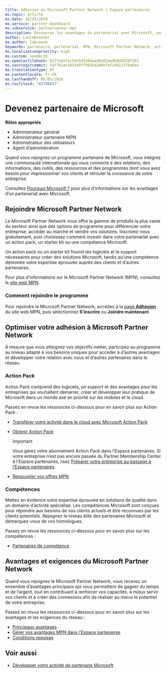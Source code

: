 ```yaml
---
title: Adhésion au Microsoft Partner Network | Espace partenaires
ms.topic: article
ms.date: 10/25/2019
ms.service: partner-dashboard
ms.subservice: partnercenter-mpn
description: Découvrez les avantages du partenariat avec Microsoft, notamment Microsoft Action Pack, les compétences et les options de programme permettant de faire la différence, de commercialiser vos solutions et de les vendre.
author: LauraBrenner
ms.author: labrenne
keywords: partenaire, partenariat, MPN, Microsoft Partner Network, action pack, MAPS, abonnement action pack, avantages, avantages MPN, adhésion, silver, gold, compétences
ms.localizationpriority: high
ms.custom: seodec18
ms.openlocfilehash: 617fa9afac5dcb43304aad63d2aa9b9d4928f293
ms.sourcegitcommit: faf7b1ac1653497f963b428bbfafcd821378adaa
ms.translationtype: HT
ms.contentlocale: fr-FR
ms.lasthandoff: 05/05/2020
ms.locfileid: "82798837"
---
```

# <a name="partner-with-microsoft"></a>Devenez partenaire de Microsoft

**Rôles appropriés**
-   Administrateur général
-   Administrateur partenaire MPN
-   Administrateur des utilisateurs
-   Agent d’administration

Quand vous rejoignez un programme partenaire de Microsoft, vous intégrez une communauté internationale qui vous connecte à des relations, des informations, des outils, des ressources et des programmes dont vous avez besoin pour impressionner vos clients et stimuler la croissance de votre entreprise.

Consultez [Pourquoi Microsoft ?](https://partner.microsoft.com/business-opportunities/why-microsoft) pour plus d’informations sur les avantages d’un partenariat avec Microsoft. 

## <a name="join-the-microsoft-partner-network"></a>Rejoindre Microsoft Partner Network

<!-- 12/5/18 The content below was copied and pasted directly from the Membership page of the MPN site (https://partner.microsoft.com/membership)-->

Le Microsoft Partner Network vous offre la gamme de produits la plus vaste du secteur ainsi que des options de programme pour différencier votre entreprise, accéder au marché et vendre vos solutions. Inscrivez-vous gratuitement, puis choisissez comment investir dans votre partenariat avec un action pack, un starter kit ou une compétence Microsoft.

Un action pack ou un starter kit fournit les logiciels et le support nécessaires pour créer des solutions Microsoft, tandis qu’une compétence démontre votre expertise éprouvée auprès des clients et d’autres partenaires.

Pour plus d’informations sur le Microsoft Partner Network (MPN), consultez le [site web MPN](https://partner.microsoft.com/commercial).

### <a name="how-to-join"></a>Comment rejoindre le programme

Pour rejoindre le Microsoft Partner Network, accédez à la [page **Adhésion**](https://partner.microsoft.com/membership) du site web MPN, puis sélectionnez **S’inscrire** ou **Joindre maintenant**.

## <a name="make-the-microsoft-partner-network-membership-work-for-you"></a>Optimiser votre adhésion à Microsoft Partner Network

<!-- 10/25/2019 The content below content from the Membership pages of the MPN site (https://partner.microsoft.com/membership) and additional updated content.-->

À mesure que vous atteignez vos objectifs métier, participez au programme au niveau adapté à vos besoins uniques pour accéder à d’autres avantages et développer votre relation avec nous et d’autres partenaires dans le réseau.

### <a name="action-pack"></a>Action Pack

Action Pack comprend des logiciels, un support et des avantages pour les entreprises qui souhaitent démarrer, créer et développer leur pratique de Microsoft dans un monde axé en priorité sur les mobiles et le cloud. 

Passez en revue les ressources ci-dessous pour en savoir plus sur Action Pack :

- [Transférer votre activité dans le cloud avec Microsoft Action Pack](https://partner.microsoft.com/membership/action-pack)

- [Obtenir Action Pack](mpn-get-action-pack.md)
  
    >[!IMPORTANT]
    >Vous gérez votre abonnement Action Pack dans l’Espace partenaires. Si votre entreprise n’est pas encore passée du Partner Membership Center à l’Espace partenaires, lisez [Préparer votre entreprise au passage à l’Espace partenaires](prepare-pmc-pc-migration.md).  

- [Renouveler vos offres MPN](renew-mpn-offers.md)

### <a name="competencies"></a>Compétences

Mettez en évidence votre expertise éprouvée en solutions de qualité dans un domaine d’activité spécialisé. Les compétences Microsoft sont conçues pour répondre aux besoins de vos clients actuels et être reconnues par les clients potentiels. Rejoignez le niveau élite des partenaires Microsoft et démarquez-vous de vos homologues.

Passez en revue les ressources ci-dessous pour en savoir plus sur les compétences :

- [Partenaires de compétence](https://partner.microsoft.com/membership/competencies)

## <a name="microsoft-partner-network-benefits-and-requirements"></a>Avantages et exigences du Microsoft Partner Network

Quand vous rejoignez le Microsoft Partner Network, vous recevez un ensemble d’avantages principaux qui vous permettent de gagner du temps et de l’argent, tout en contribuant à renforcer vos capacités, à mieux servir vos clients et à créer des connexions afin de réaliser au mieux le potentiel de votre entreprise.

Passez en revue les ressources ci-dessous pour en savoir plus sur les avantages et les exigences du réseau :

- [Principaux avantages](https://partner.microsoft.com/membership/core-benefits#simple-tab-content-1)
- [Gérer vos avantages MPN dans l’Espace partenaires](manage-your-partner-network-benefits.md)
- [Conditions requises](https://partner.microsoft.com/membership/core-benefits#simple-tab-content-2)

## <a name="see-also"></a>Voir aussi
- [Développer votre activité de partenaire Microsoft](grow-your-business.md)
